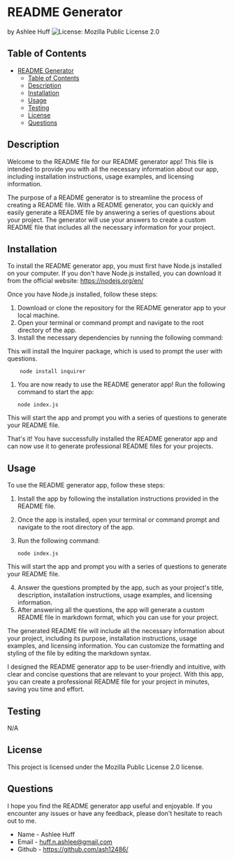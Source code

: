 
# README Generator

by Ashlee Huff
![License: Mozilla Public License 2.0](https://img.shields.io/badge/License-Mozilla_Public-blue.svg)

## Table of Contents
- [README Generator](#readme-generator)
  - [Table of Contents](#table-of-contents)
  - [Description](#description)
  - [Installation](#installation)
  - [Usage](#usage)
  - [Testing](#testing)
  - [License](#license)
  - [Questions](#questions)

## Description
Welcome to the README file for our README generator app! This file is intended to provide you with all the necessary information about our app, including installation instructions, usage examples, and licensing information.

The purpose of a README generator is to streamline the process of creating a README file. With a README generator, you can quickly and easily generate a README file by answering a series of questions about your project. The generator will use your answers to create a custom README file that includes all the necessary information for your project.

## Installation
To install the README generator app, you must first have Node.js installed on your computer. If you don't have Node.js installed, you can download it from the official website: https://nodejs.org/en/

Once you have Node.js installed, follow these steps:
1. Download or clone the repository for the README generator app to your local machine.
2. Open your terminal or command prompt and navigate to the root directory of the app.
3. Install the necessary dependencies by running the following command:

This will install the Inquirer package, which is used to prompt the user with questions.

```
    node install inquirer
```

1. You are now ready to use the README generator app! Run the following command to start the app:

    ```
    node index.js
    ```

This will start the app and prompt you with a series of questions to generate your README file.

That's it! You have successfully installed the README generator app and can now use it to generate professional README files for your projects.

## Usage
To use the README generator app, follow these steps:

1. Install the app by following the installation instructions provided in the README file.
2. Once the app is installed, open your terminal or command prompt and navigate to the root directory of the app.
3. Run the following command:

    ```
    node index.js
    ```

This will start the app and prompt you with a series of questions to generate your README file.

4. Answer the questions prompted by the app, such as your project's title, description, installation instructions, usage examples, and licensing information.
5. After answering all the questions, the app will generate a custom README file in markdown format, which you can use for your project.

The generated README file will include all the necessary information about your project, including its purpose, installation instructions, usage examples, and licensing information. You can customize the formatting and styling of the file by editing the markdown syntax.

I designed the README generator app to be user-friendly and intuitive, with clear and concise questions that are relevant to your project. With this app, you can create a professional README file for your project in minutes, saving you time and effort.


## Testing
N/A

## License

This project is licensed under the Mozilla Public License 2.0 license.


## Questions
I hope you find the README generator app useful and enjoyable. If you encounter any issues or have any feedback, please don't hesitate to reach out to me.    

- Name - Ashlee Huff
- Email - huff.n.ashlee@gmail.com
- Github - https://github.com/ash12486/
